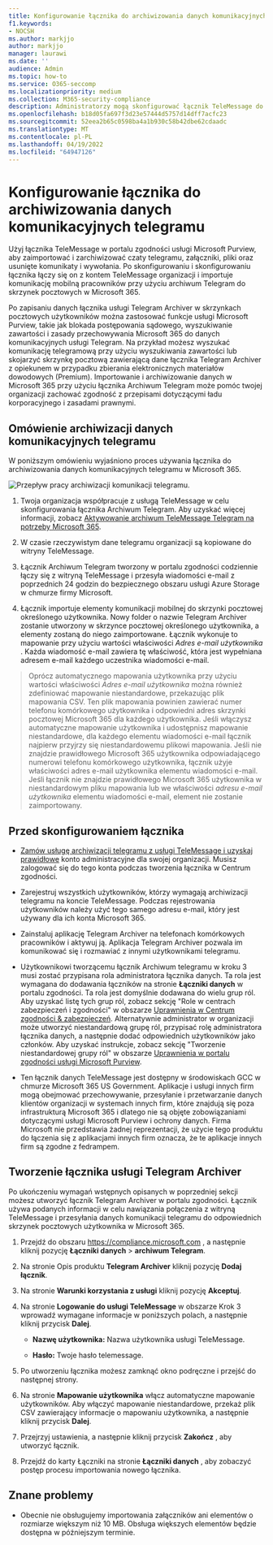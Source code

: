 ```yaml
---
title: Konfigurowanie łącznika do archiwizowania danych komunikacyjnych telegramu w Microsoft 365
f1.keywords:
- NOCSH
ms.author: markjjo
author: markjjo
manager: laurawi
ms.date: ''
audience: Admin
ms.topic: how-to
ms.service: O365-seccomp
ms.localizationpriority: medium
ms.collection: M365-security-compliance
description: Administratorzy mogą skonfigurować łącznik TeleMessage do importowania i archiwizowania danych komunikacyjnych telegramu w Microsoft 365. Umożliwia to archiwizowanie danych ze źródeł danych innych firm w Microsoft 365 dzięki czemu można używać funkcji zgodności, takich jak blokada prawna, wyszukiwanie zawartości i zasady przechowywania, aby zarządzać danymi innych firm w organizacji.
ms.openlocfilehash: b18d05fa697f3d23e57444d5757d14dff7acfc23
ms.sourcegitcommit: 52eea2b65c0598ba4a1b930c58b42dbe62cdaadc
ms.translationtype: MT
ms.contentlocale: pl-PL
ms.lasthandoff: 04/19/2022
ms.locfileid: "64947126"
---
```

# <a name="set-up-a-connector-to-archive-telegram-communications-data"></a>Konfigurowanie łącznika do archiwizowania danych komunikacyjnych telegramu

Użyj łącznika TeleMessage w portalu zgodności usługi Microsoft Purview, aby zaimportować i zarchiwizować czaty telegramu, załączniki, pliki oraz usunięte komunikaty i wywołania. Po skonfigurowaniu i skonfigurowaniu łącznika łączy się on z kontem TeleMessage organizacji i importuje komunikację mobilną pracowników przy użyciu archiwum Telegram do skrzynek pocztowych w Microsoft 365.

Po zapisaniu danych łącznika usługi Telegram Archiver w skrzynkach pocztowych użytkowników można zastosować funkcje usługi Microsoft Purview, takie jak blokada postępowania sądowego, wyszukiwanie zawartości i zasady przechowywania Microsoft 365 do danych komunikacyjnych usługi Telegram. Na przykład możesz wyszukać komunikację telegramową przy użyciu wyszukiwania zawartości lub skojarzyć skrzynkę pocztową zawierającą dane łącznika Telegram Archiver z opiekunem w przypadku zbierania elektronicznych materiałów dowodowych (Premium). Importowanie i archiwizowanie danych w Microsoft 365 przy użyciu łącznika Archiwum Telegram może pomóc twojej organizacji zachować zgodność z przepisami dotyczącymi ładu korporacyjnego i zasadami prawnymi.

## <a name="overview-of-archiving-telegram-communications-data"></a>Omówienie archiwizacji danych komunikacyjnych telegramu

W poniższym omówieniu wyjaśniono proces używania łącznika do archiwizowania danych komunikacyjnych telegramu w Microsoft 365.

![Przepływ pracy archiwizacji komunikacji telegramu.](../media/TelegramConnectorWorkflow.png)

1. Twoja organizacja współpracuje z usługą TeleMessage w celu skonfigurowania łącznika Archiwum Telegram. Aby uzyskać więcej informacji, zobacz [Aktywowanie archiwum TeleMessage Telegram na potrzeby Microsoft 365](https://www.telemessage.com/microsoft-365-activation-for-telegram-archiver/).

2. W czasie rzeczywistym dane telegramu organizacji są kopiowane do witryny TeleMessage.

3. Łącznik Archiwum Telegram tworzony w portalu zgodności codziennie łączy się z witryną TeleMessage i przesyła wiadomości e-mail z poprzednich 24 godzin do bezpiecznego obszaru usługi Azure Storage w chmurze firmy Microsoft.

4. Łącznik importuje elementy komunikacji mobilnej do skrzynki pocztowej określonego użytkownika. Nowy folder o nazwie Telegram Archiver zostanie utworzony w skrzynce pocztowej określonego użytkownika, a elementy zostaną do niego zaimportowane. Łącznik wykonuje to mapowanie przy użyciu wartości właściwości *Adres e-mail użytkownika* . Każda wiadomość e-mail zawiera tę właściwość, która jest wypełniana adresem e-mail każdego uczestnika wiadomości e-mail.

> Oprócz automatycznego mapowania użytkownika przy użyciu wartości właściwości *Adres e-mail użytkownika* można również zdefiniować mapowanie niestandardowe, przekazując plik mapowania CSV. Ten plik mapowania powinien zawierać numer telefonu komórkowego użytkownika i odpowiedni adres skrzynki pocztowej Microsoft 365 dla każdego użytkownika. Jeśli włączysz automatyczne mapowanie użytkownika i udostępnisz mapowanie niestandardowe, dla każdego elementu wiadomości e-mail łącznik najpierw przyjrzy się niestandardowemu plikowi mapowania. Jeśli nie znajdzie prawidłowego Microsoft 365 użytkownika odpowiadającego numerowi telefonu komórkowego użytkownika, łącznik użyje właściwości adres e-mail użytkownika elementu wiadomości e-mail. Jeśli łącznik nie znajdzie prawidłowego Microsoft 365 użytkownika w niestandardowym pliku mapowania lub we właściwości *adresu e-mail użytkownika* elementu wiadomości e-mail, element nie zostanie zaimportowany.

## <a name="before-you-set-up-a-connector"></a>Przed skonfigurowaniem łącznika

- [Zamów usługę archiwizacji telegramu z usługi TeleMessage i uzyskaj prawidłowe](https://www.telemessage.com/mobile-archiver/order-mobile-archiver-for-o365/) konto administracyjne dla swojej organizacji. Musisz zalogować się do tego konta podczas tworzenia łącznika w Centrum zgodności.

- Zarejestruj wszystkich użytkowników, którzy wymagają archiwizacji telegramu na koncie TeleMessage. Podczas rejestrowania użytkowników należy użyć tego samego adresu e-mail, który jest używany dla ich konta Microsoft 365.

- Zainstaluj aplikację Telegram Archiver na telefonach komórkowych pracowników i aktywuj ją. Aplikacja Telegram Archiver pozwala im komunikować się i rozmawiać z innymi użytkownikami telegramu.

- Użytkownikowi tworzącemu łącznik Archiwum telegramu w kroku 3 musi zostać przypisana rola administratora łącznika danych. Ta rola jest wymagana do dodawania łączników na stronie **Łączniki danych** w portalu zgodności. Ta rola jest domyślnie dodawana do wielu grup ról. Aby uzyskać listę tych grup ról, zobacz sekcję "Role w centrach zabezpieczeń i zgodności" w obszarze [Uprawnienia w Centrum zgodności & zabezpieczeń](../security/office-365-security/permissions-in-the-security-and-compliance-center.md#roles-in-the-security--compliance-center). Alternatywnie administrator w organizacji może utworzyć niestandardową grupę ról, przypisać rolę administratora łącznika danych, a następnie dodać odpowiednich użytkowników jako członków. Aby uzyskać instrukcje, zobacz sekcję "Tworzenie niestandardowej grupy ról" w obszarze [Uprawnienia w portalu zgodności usługi Microsoft Purview](microsoft-365-compliance-center-permissions.md#create-a-custom-role-group).

- Ten łącznik danych TeleMessage jest dostępny w środowiskach GCC w chmurze Microsoft 365 US Government. Aplikacje i usługi innych firm mogą obejmować przechowywanie, przesyłanie i przetwarzanie danych klientów organizacji w systemach innych firm, które znajdują się poza infrastrukturą Microsoft 365 i dlatego nie są objęte zobowiązaniami dotyczącymi usługi Microsoft Purview i ochrony danych. Firma Microsoft nie przedstawia żadnej reprezentacji, że użycie tego produktu do łączenia się z aplikacjami innych firm oznacza, że te aplikacje innych firm są zgodne z fedrampem.

## <a name="create-a-telegram-archiver-connector"></a>Tworzenie łącznika usługi Telegram Archiver

Po ukończeniu wymagań wstępnych opisanych w poprzedniej sekcji możesz utworzyć łącznik Telegram Archiver w portalu zgodności. Łącznik używa podanych informacji w celu nawiązania połączenia z witryną TeleMessage i przesyłania danych komunikacji telegramu do odpowiednich skrzynek pocztowych użytkownika w Microsoft 365.

1. Przejdź do obszaru <https://compliance.microsoft.com> , a następnie kliknij pozycję **Łączniki danych** > **archiwum Telegram**.

2. Na stronie Opis produktu **Telegram Archiver** kliknij pozycję **Dodaj łącznik**.

3. Na stronie **Warunki korzystania z usługi** kliknij pozycję **Akceptuj**.

4. Na stronie **Logowanie do usługi TeleMessage** w obszarze Krok 3 wprowadź wymagane informacje w poniższych polach, a następnie kliknij przycisk **Dalej**.

    - **Nazwę użytkownika:** Nazwa użytkownika usługi TeleMessage.

    - **Hasło:** Twoje hasło telemessage.

5. Po utworzeniu łącznika możesz zamknąć okno podręczne i przejść do następnej strony.

6. Na stronie **Mapowanie użytkownika** włącz automatyczne mapowanie użytkowników. Aby włączyć mapowanie niestandardowe, przekaż plik CSV zawierający informacje o mapowaniu użytkownika, a następnie kliknij przycisk **Dalej**.

7. Przejrzyj ustawienia, a następnie kliknij przycisk **Zakończ** , aby utworzyć łącznik.

8. Przejdź do karty Łączniki na stronie **Łączniki danych** , aby zobaczyć postęp procesu importowania nowego łącznika.

## <a name="known-issues"></a>Znane problemy

- Obecnie nie obsługujemy importowania załączników ani elementów o rozmiarze większym niż 10 MB. Obsługa większych elementów będzie dostępna w późniejszym terminie.
